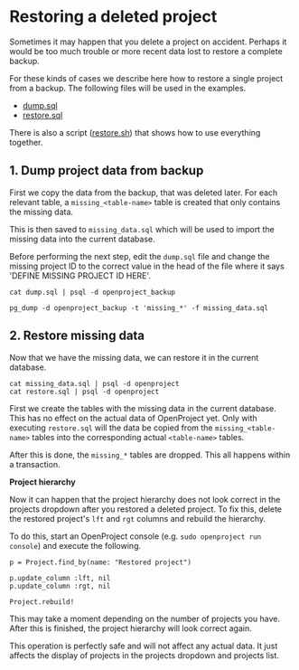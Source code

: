 # Restoring a deleted project

Sometimes it may happen that you delete a project on accident.
Perhaps it would be too much trouble or more recent data lost to restore a complete backup.

For these kinds of cases we describe here how to restore a single project from a backup.
The following files will be used in the examples.

* [dump.sql](./dump.sql)
* [restore.sql](./restore.sql)

There is also a script ([restore.sh](./restore.sh)) that shows how to use everything together.

## 1. Dump project data from backup

First we copy the data from the backup, that was deleted later.
For each relevant table, a `missing_<table-name>` table is created
that only contains the missing data.

This is then saved to `missing_data.sql` which will be used to import
the missing data into the current database.

Before performing the next step, edit the `dump.sql` file and change the missing project ID
to the correct value in the head of the file where it says 'DEFINE MISSING PROJECT ID HERE'.

```
cat dump.sql | psql -d openproject_backup

pg_dump -d openproject_backup -t 'missing_*' -f missing_data.sql
```

## 2. Restore missing data

Now that we have the missing data, we can restore it in the current database.

```
cat missing_data.sql | psql -d openproject
cat restore.sql | psql -d openproject
```

First we create the tables with the missing data in the current database.
This has no effect on the actual data of OpenProject yet.
Only with executing `restore.sql` will the data be copied from the `missing_<table-name>` tables
into the corresponding actual `<table-name>` tables.

After this is done, the `missing_*` tables are dropped.
This all happens within a transaction.

**Project hierarchy**

Now it can happen that the project hierarchy does not look correct in the projects dropdown after
you restored a deleted project. To fix this, delete the restored project's `lft` and `rgt` columns
and rebuild the hierarchy.

To do this, start an OpenProject console (e.g. `sudo openproject run console`) and execute the following.

```
p = Project.find_by(name: "Restored project")

p.update_column :lft, nil
p.update_column :rgt, nil

Project.rebuild!
```

This may take a moment depending on the number of projects you have.
After this is finished, the project hierarchy will look correct again.

This operation is perfectly safe and will not affect any actual data.
It just affects the display of projects in the projects dropdown and projects list.

